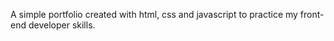 A simple portfolio created with html, css and javascript to practice my front-end developer skills.
